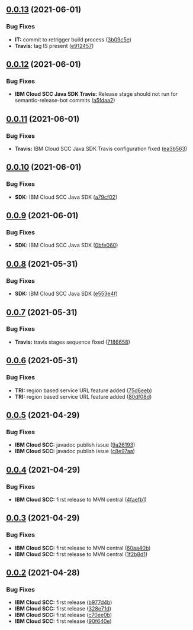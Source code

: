 ## [0.0.13](https://github.com/ibm-cloud-security/scc-java-sdk/compare/0.0.12...0.0.13) (2021-06-01)


### Bug Fixes

* **IT:** commit to retrigger build process ([3b09c5e](https://github.com/ibm-cloud-security/scc-java-sdk/commit/3b09c5ebb76f3f06257852dedc054b71928ab373))
* **Travis:** tag IS present ([e912457](https://github.com/ibm-cloud-security/scc-java-sdk/commit/e9124575745fc454313faf553615415b065804f3))

## [0.0.12](https://github.com/ibm-cloud-security/scc-java-sdk/compare/0.0.11...0.0.12) (2021-06-01)


### Bug Fixes

* **IBM Cloud SCC Java SDK Travis:** Release stage should not run for semantic-release-bot commits ([a5fdaa2](https://github.com/ibm-cloud-security/scc-java-sdk/commit/a5fdaa202730686fe61106b26cb3fd23d878b627))

## [0.0.11](https://github.com/ibm-cloud-security/scc-java-sdk/compare/0.0.10...0.0.11) (2021-06-01)


### Bug Fixes

* **Travis:** IBM Cloud SCC Java SDK Travis configuration fixed ([ea3b563](https://github.com/ibm-cloud-security/scc-java-sdk/commit/ea3b5631d7920b7243ca275f300ac6d24551b8b4))

## [0.0.10](https://github.com/ibm-cloud-security/scc-java-sdk/compare/0.0.9...0.0.10) (2021-06-01)


### Bug Fixes

* **SDK:** IBM Cloud SCC Java SDK ([a79cf02](https://github.com/ibm-cloud-security/scc-java-sdk/commit/a79cf02b7a8b08ee96f61015af4efeb2cc004e92))

## [0.0.9](https://github.com/ibm-cloud-security/scc-java-sdk/compare/0.0.8...0.0.9) (2021-06-01)


### Bug Fixes

* **SDK:** IBM Cloud SCC Java SDK ([0bfe060](https://github.com/ibm-cloud-security/scc-java-sdk/commit/0bfe060d3eb4414add4a592ad9fb28be783aa165))

## [0.0.8](https://github.com/ibm-cloud-security/scc-java-sdk/compare/0.0.7...0.0.8) (2021-05-31)


### Bug Fixes

* **SDK:** IBM Cloud SCC Java SDK ([e553e4f](https://github.com/ibm-cloud-security/scc-java-sdk/commit/e553e4f091e0ceb741b1dfe6f2d358c2ca0db655))

## [0.0.7](https://github.com/ibm-cloud-security/scc-java-sdk/compare/0.0.6...0.0.7) (2021-05-31)


### Bug Fixes

* **Travis:** travis stages sequence fixed ([7186658](https://github.com/ibm-cloud-security/scc-java-sdk/commit/7186658bad398aff88c15577b1152d612043795e))

## [0.0.6](https://github.com/ibm-cloud-security/scc-java-sdk/compare/0.0.5...0.0.6) (2021-05-31)


### Bug Fixes

* **TRI:** region based service URL feature added ([75d6eeb](https://github.com/ibm-cloud-security/scc-java-sdk/commit/75d6eeb245ec212e5e7769f9568b5a5672427572))
* **TRI:** region based service URL feature added ([80df08d](https://github.com/ibm-cloud-security/scc-java-sdk/commit/80df08d6dd9acaaf90b616d55a083dbff61351b9))

## [0.0.5](https://github.com/ibm-cloud-security/scc-java-sdk/compare/0.0.4...0.0.5) (2021-04-29)


### Bug Fixes

* **IBM Cloud SCC:** javadoc publish issue ([9a26193](https://github.com/ibm-cloud-security/scc-java-sdk/commit/9a26193775d722d1a9ffcc0cd82b1fa100b0fa6d))
* **IBM Cloud SCC:** javadoc publish issue ([c8e97aa](https://github.com/ibm-cloud-security/scc-java-sdk/commit/c8e97aa7ba64dd7fdff1769a1d8917b1b7f6f28d))

## [0.0.4](https://github.com/ibm-cloud-security/scc-java-sdk/compare/0.0.3...0.0.4) (2021-04-29)


### Bug Fixes

* **IBM Cloud SCC:** first release to MVN central ([4faefb1](https://github.com/ibm-cloud-security/scc-java-sdk/commit/4faefb156810deaa4707db425be94a1e926fb058))

## [0.0.3](https://github.com/ibm-cloud-security/scc-java-sdk/compare/0.0.2...0.0.3) (2021-04-29)


### Bug Fixes

* **IBM Cloud SCC:** first release to MVN central ([60aa40b](https://github.com/ibm-cloud-security/scc-java-sdk/commit/60aa40b1357a8827acacbd28fc08edc5ee410fc1))
* **IBM Cloud SCC:** first release to MVN central ([1f2b8d1](https://github.com/ibm-cloud-security/scc-java-sdk/commit/1f2b8d1bae1ff5a60a2b93a43d91c2745d42853e))

## [0.0.2](https://github.com/ibm-cloud-security/scc-java-sdk/compare/v0.0.1...0.0.2) (2021-04-28)


### Bug Fixes

* **IBM Cloud SCC:** first release ([b977d4b](https://github.com/ibm-cloud-security/scc-java-sdk/commit/b977d4b39a1ec22381ee69da366cae277dbd5a10))
* **IBM Cloud SCC:** first release ([328e71d](https://github.com/ibm-cloud-security/scc-java-sdk/commit/328e71d7ca00b47952ded8437bade1b67490f1e4))
* **IBM Cloud SCC:** first release ([c70ee0b](https://github.com/ibm-cloud-security/scc-java-sdk/commit/c70ee0bcea30e626b15aef3ec813f7d29a8f526c))
* **IBM Cloud SCC:** first release ([90f640e](https://github.com/ibm-cloud-security/scc-java-sdk/commit/90f640e50acb9c6f2e286c05e8643ba6192a6de9))
